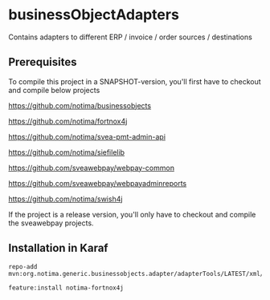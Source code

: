 # businessObjectAdapters
Contains adapters to different ERP / invoice / order sources / destinations

## Prerequisites

To compile this project in a SNAPSHOT-version, you'll first have to checkout and compile below projects

https://github.com/notima/businessobjects

https://github.com/notima/fortnox4j

https://github.com/notima/svea-pmt-admin-api

https://github.com/notima/siefilelib

https://github.com/sveawebpay/webpay-common

https://github.com/sveawebpay/webpayadminreports

https://github.com/notima/swish4j

If the project is a release version, you'll only have to checkout and compile the sveawebpay projects.

## Installation in Karaf

	repo-add mvn:org.notima.generic.businessobjects.adapter/adapterTools/LATEST/xml/features
	
	feature:install notima-fortnox4j